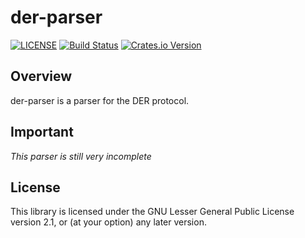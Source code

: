 # der-parser

[![LICENSE](https://img.shields.io/badge/License-LGPL%20v2.1-blue.svg)](LICENSE)
[![Build Status](https://travis-ci.org/rusticata/der-parser.svg?branch=master)](https://travis-ci.org/rusticata/der-parser)
[![Crates.io Version](https://img.shields.io/crates/v/der-parser.svg)](https://crates.io/crates/der-parser)

## Overview

der-parser is a parser for the DER protocol.

## Important

*This parser is still very incomplete*

## License

This library is licensed under the GNU Lesser General Public License version 2.1, or (at your option) any later version.
